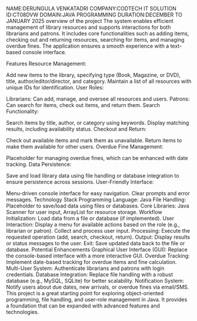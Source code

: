 NAME:DERUNGULA VENKATADRI
COMPANY:CODTECH IT SOLUTION
ID:CT08DVW
DOMAIN:JAVA PROGRAMMING
DURATION:DECEMBER TO JANUARY 2025
 overview of the project
 The system enables efficient management of library resources and supports interactions for both librarians and patrons. It includes core functionalities such as adding items, checking out and returning resources, searching for items, and managing overdue fines. The application ensures a smooth experience with a text-based console interface.

Features
Resource Management:

Add new items to the library, specifying type (Book, Magazine, or DVD), title, author/editor/director, and category.
Maintain a list of all resources with unique IDs for identification.
User Roles:

Librarians: Can add, manage, and oversee all resources and users.
Patrons: Can search for items, check out items, and return them.
Search Functionality:

Search items by title, author, or category using keywords.
Display matching results, including availability status.
Checkout and Return:

Check out available items and mark them as unavailable.
Return items to make them available for other users.
Overdue Fine Management:

Placeholder for managing overdue fines, which can be enhanced with date tracking.
Data Persistence:

Save and load library data using file handling or database integration to ensure persistence across sessions.
User-Friendly Interface:

Menu-driven console interface for easy navigation.
Clear prompts and error messages.
Technology Stack
Programming Language: Java
File Handling: Placeholder to save/load data using files or databases.
Core Libraries: Java Scanner for user input, ArrayList for resource storage.
Workflow
Initialization:
Load data from a file or database (if implemented).
User Interaction:
Display a menu for available actions based on the role (e.g., librarian or patron).
Collect and process user input.
Processing:
Execute the requested operation (add, search, checkout, return).
Output:
Display results or status messages to the user.
Exit:
Save updated data back to the file or database.
Potential Enhancements
Graphical User Interface (GUI):
Replace the console-based interface with a more interactive GUI.
Overdue Tracking:
Implement date-based tracking for overdue items and fine calculation.
Multi-User System:
Authenticate librarians and patrons with login credentials.
Database Integration:
Replace file handling with a robust database (e.g., MySQL, SQLite) for better scalability.
Notification System:
Notify users about due dates, new arrivals, or overdue fines via email/SMS.
This project is a great starting point for exploring object-oriented programming, file handling, and user-role management in Java. It provides a foundation that can be expanded with advanced features and technologies.
